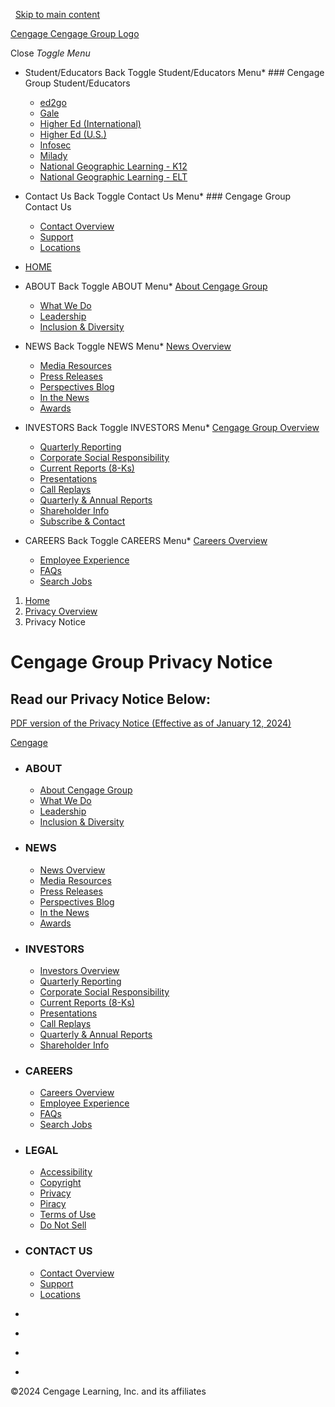   [Skip to main content](#main)

[Cengage Cengage Group Logo](https://www.cengage.com/)

Close _Toggle Menu_

* Student/Educators
    Back Toggle Student/Educators Menu* ### Cengage Group Student/Educators
        
    * [ed2go](https://www.ed2go.com/)
    * [Gale](https://www.gale.com/)
    * [Higher Ed (International)](https://www.cengage.com/)
    * [Higher Ed (U.S.)](https://www.cengage.com/)
    * [Infosec](https://www.infosecinstitute.com/)
    * [Milady](https://www.milady.com/)
    * [National Geographic Learning - K12](https://ngl.cengage.com/)
    * [National Geographic Learning - ELT](https://eltngl.com/)
* Contact Us
    Back Toggle Contact Us Menu* ### Cengage Group Contact Us
        
    * [Contact Overview](https://www.cengagegroup.com/contact/)
    * [Support](https://support.cengage.com/)
    * [Locations](https://www.cengagegroup.com/contact/locations/)

* [HOME](https://www.cengage.com/)
* ABOUT
    Back Toggle ABOUT Menu* [About Cengage Group](https://www.cengagegroup.com/about/)
    * [What We Do](https://www.cengagegroup.com/about/what-we-do/)
    * [Leadership](https://www.cengagegroup.com/about/leadership/)
    * [Inclusion & Diversity](https://www.cengagegroup.com/about/inclusion-and-diversity/)
* NEWS
    Back Toggle NEWS Menu* [News Overview](https://www.cengagegroup.com/news/)
    * [Media Resources](https://www.cengagegroup.com/news/media-resources/)
    * [Press Releases](https://www.cengagegroup.com/news/press-releases/)
    * [Perspectives Blog](https://www.cengagegroup.com/news/perspectives/)
    * [In the News](https://www.cengagegroup.com/news/in-the-news/)
    * [Awards](https://www.cengagegroup.com/news/awards/)
* INVESTORS
    Back Toggle INVESTORS Menu* [Cengage Group Overview](https://www.cengagegroup.com/investors/)
    * [Quarterly Reporting](https://www.cengagegroup.com/investors/quarterly-reporting/)
    * [Corporate Social Responsibility](https://www.cengagegroup.com/investors/#corporate-social-responsibility)
    * [Current Reports (8-Ks)](https://www.cengagegroup.com/investors/current-reports/)
    * [Presentations](https://www.cengagegroup.com/investors/presentations/)
    * [Call Replays](https://www.cengagegroup.com/investors/call-replays/)
    * [Quarterly & Annual Reports](https://www.cengagegroup.com/investors/quarterly-annual-reports/)
    * [Shareholder Info](https://www.cengagegroup.com/investors/shareholder-info/)
    * [Subscribe & Contact](https://www.cengagegroup.com/investors/#subscribe-contact)
* CAREERS
    Back Toggle CAREERS Menu* [Careers Overview](https://www.cengagegroup.com/careers/)
    * [Employee Experience](https://www.cengagegroup.com/about/employee-experience/)
    * [FAQs](https://www.cengagegroup.com/careers/careers-faq/)
    * [Search Jobs](https://www.cengagegroup.com/careers/)

1. [Home](https://www.cengagegroup.com/ "Home")
2. [Privacy Overview](https://www.cengagegroup.com/privacy/ "Privacy Overview")
3. Privacy Notice

Cengage Group Privacy Notice
============================

Read our Privacy Notice Below: 
-------------------------------

[PDF version of the Privacy Notice (Effective as of January 12, 2024)](https://cengage.widen.net/view/pdf/hk69f4p7oq/cengage-privacy-notice-october-2020-1508150.pdf?t.download=true&u=lpaabn)

[Cengage](https://www.cengage.com/)

* ### ABOUT
    
    * [About Cengage Group](https://www.cengagegroup.com/about/)
    * [What We Do](https://www.cengagegroup.com/about/what-we-do/)
    * [Leadership](https://www.cengagegroup.com/about/leadership/)
    * [Inclusion & Diversity](https://www.cengagegroup.com/about/inclusion-and-diversity/)
* ### NEWS
    
    * [News Overview](https://www.cengagegroup.com/news/)
    * [Media Resources](https://www.cengagegroup.com/news/media-resources/)
    * [Press Releases](https://www.cengagegroup.com/news/press-releases/)
    * [Perspectives Blog](https://www.cengagegroup.com/news/perspectives/)
    * [In the News](https://www.cengagegroup.com/news/in-the-news/)
    * [Awards](https://www.cengagegroup.com/news/awards/)
* ### INVESTORS
    
    * [Investors Overview](https://www.cengagegroup.com/investors/)
    * [Quarterly Reporting](https://www.cengagegroup.com/investors/quarterly-reporting/)
    * [Corporate Social Responsibility](https://www.cengagegroup.com/investors/)
    * [Current Reports (8-Ks)](https://www.cengagegroup.com/investors/current-reports/)
    * [Presentations](https://www.cengagegroup.com/investors/presentations/)
    * [Call Replays](https://www.cengagegroup.com/investors/call-replays/)
    * [Quarterly & Annual Reports](https://www.cengagegroup.com/investors/quarterly-annual-reports/)
    * [Shareholder Info](https://www.cengagegroup.com/investors/shareholder-info/)
* ### CAREERS
    
    * [Careers Overview](https://www.cengagegroup.com/careers/)
    * [Employee Experience](https://www.cengagegroup.com/about/employee-experience/)
    * [FAQs](https://www.cengagegroup.com/careers/careers-faq/)
    * [Search Jobs](https://www.cengagegroup.com/careers/)
* ### LEGAL
    
    * [Accessibility](https://www.cengagegroup.com/accessibility/)
    * [Copyright](https://www.cengagegroup.com/permissions/)
    * [Privacy](https://www.cengagegroup.com/privacy/)
    * [Piracy](https://www.cengagegroup.com/piracy/)
    * [Terms of Use](https://www.cengagegroup.com/legal/)
    * [Do Not Sell](https://info.cengage.com/LP=5633/)
* ### CONTACT US
    
    * [Contact Overview](https://www.cengagegroup.com/contact/)
    * [Support](https://support.cengage.com/)
    * [Locations](https://www.cengagegroup.com/contact/locations/)

* [](https://www.youtube.com/channel/UCWxmh1-ctuKJ61EFj898HKw "youtube")
* [](https://www.glassdoor.com/Overview/Working-at-Cengage-Group-EI_IE20055.11,24.htm "glassdoor")
* [](http://twitter.com/#!/CengageLearning "twitter")
* [](http://www.linkedin.com/company/cengage-learning "linkedin")

©2024 Cengage Learning, Inc. and its affiliates